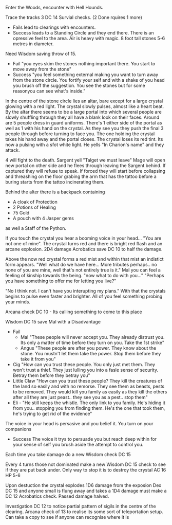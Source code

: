 Enter the Woods, encounter with Hell Hounds.

Trace the tracks 3 DC 14 Survial checks. (2 Done rquires 1 more)
- Fails lead to clearings with encounters. 
- Success leads to a Standing Circle and they end there. There is an opressive feel to the area. Air is heavy with magic. 8 foot tall stones 5-6 metres in diameter. 
	
Need Wisdom saving throw of 15.

- Fail "you eyes skim the stones nothing important there. You start to move away from the stone" 
- Success "you feel something external making you want to turn away from the stone circle. You fortify your self and with a shake of you head you brush off the suggestion. You see the stones but for some reasonyou can see what's inside."
	
In the centre of the stone circle lies an altar, bare except for a large crystal glowing with a red light. The crystal slowly pulses, almost like a heart beat. By the altar there seems to be a large portal into which several people are slowly shuffling through they all have a blank look on their faces. Around are 5 people dress in guard uniforms. There's 1 either side of the portal as well as 1 with his hand on the crystal. As they see you they push the final 3 people through before turning to face you. The one holding the crystal takes his hand away and the portal closes. The crystal loses its red tint. Its now a pulsing with a sfot white light. He yells "In Charion's name" and they attack.

4 will fight to the death. Sargent yell "Talget we must leave" Mage will open new portal on other side and he flees through leaving the Sargent behind. If captured they will refuse to speak. If forced they will start before collapsing and threashing on the floor grabing the arm that has the tattoo before a buring starts from the tattoo incinerating them. 

Behind the alter there is a backpack containing 
- A cloak of Protection
- 2 Potions of Healing
- 75 Gold
- A pouch with 4 Jasper gems

as well a Staff of the Python.

If you touch the crystal you hear a booming voice in your head... "You are not one of mine". The crystal turns red and there is bright red flash and an arcane explosion. 2D4 damage Acrobatics save DC 10 to half the damage. 
	
Above the now red crystal forms a red mist and within that mist an indistict form appears. "Well what do we have here... More tributes perhaps.. no none of you are mine, well that's not entirely true is it." Mal you can feel a feeling of kinship towards the being. "now what to do with you..." "Perhaps you have something to offer me for letting you live?"
	
"No I think not. I can't have you interupting my plans." With that the crystals begins to pulse even faster and brighter. All of you feel something probing your minds.
	
Arcana check DC 10 - Its calling something to come to this place
	
Wisdom DC 15 save Mal with a Disadvantage
	
- Fail
  - Mal "These people will never accept you. They already distrust you. Its only a matter of time before they turn on you. Take the 1st strike" 
  - Angus "These people are after you power. They know about the stone. You mustn't let them take the power. Stop them before they take it from you"
 - Cig "How can you trust these people. You only just met them. They won't trust a thief. They just lulling you into a fasle sense of security. Betray them before they betray you"
 - Little Claw "How can you trust these people? They kill the creatures of the land so easily and with no remorse. They see them as beasts, pests to be removed. They would kill you family as easily as they kill the others after all they are just peast.. they see you as a pest.. stop them"
 - Eli - "He still keeps the whistle. The only link to you family. He's hiding it from you.. stopping you from finding them. He's the one that took them, he's trying to get rid of the evidence"
	 
The voice in your head is persasive and you belief it. You turn on your companions

- Success The voice it trys to persuade you but reach deep within for your sense of self you brush aside the attempt to control you.
	
Each time you take damage do a new Wisdom check DC 15
	
Every 4 turns those not dominated make a new Wisdom DC 15 check to see if they are put back under. Only way to stop it is to destroy the crystal AC 16 HP 5-6
	
Upon destuction the crystal explodes 1D6 damage from the exposion Dex DC 15 and anyone small is flung away and takes a 1D4 damage must make a DC 12 Acrobatics check. Passed damage halved.
	
Investigation DC 12 to notice partial pattern of sigils in the centre of the clearing. Arcana check of 13 to realise its some sort of teleportation setup. Can take a copy to see if anyone can recognise where it is

